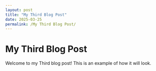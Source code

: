 ```yaml
---
layout: post
title: "My Third Blog Post"
date: 2025-03-25
permalink: /My Third Blog Post/
---
```


# My Third Blog Post

Welcome to my Third blog post! This is an example of how it will look.
